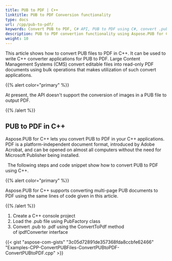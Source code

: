 ```yaml
---
title: PUB to PDF | C++
linktitle: PUB to PDF Conversion functionality
type: docs
url: /cpp/pub-to-pdf/
keywords: Convert PUB to PDF, C# API, PUB to PDF using C#, convert .pub file
description: PUB to PDF convertion functionality using Aspose.PUB for C++ solution is described and demonstrated with the pseudocode in this article.
weight: 10
---
```


This article shows how to convert PUB files to PDF in C++. It can be used to write C++ converter applications for PUB to PDF. Large Content Management Systems (CMS) convert editable files into read-only PDF documents using bulk operations that makes utilization of such convert applications.

{{% alert color="primary" %}}

At present, the API doesn't support the conversion of images in a PUB file to output PDF.

{{% /alert %}}
## PUB to PDF in C++
Aspose.PUB for C++ lets you convert PUB to PDF in your C++ applications. PDF is a platform-independent document format, introduced by Adobe Acrobat, and can be opened on almost all computers without the need for Microsoft Publisher being installed. 

` `The following steps and code snippet show how to convert PUB to PDF using C++.

{{% alert color="primary" %}}

Aspose.PUB for C++ supports converting multi-page PUB documents to PDF using the same lines of code given in this article.

{{% /alert %}}

1. Create a C++ console project
1. Load the .pub file using PubFactory class
1. Convert .pub to .pdf using the ConvertToPdf method of ipdfConverter interface

{{< gist "aspose-com-gists" "3c05d72891de357368fda8ccbfe62466" "Examples-CPP-ConvertPUBFiles-ConvertPUBtoPDF-ConvertPUBtoPDF.cpp" >}}
